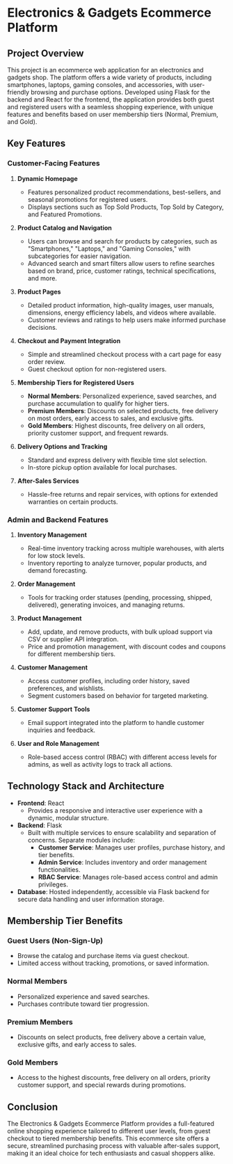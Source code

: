 # Electronics & Gadgets Ecommerce Platform

## Project Overview

This project is an ecommerce web application for an electronics and gadgets shop. The platform offers a wide variety of products, including smartphones, laptops, gaming consoles, and accessories, with user-friendly browsing and purchase options. Developed using Flask for the backend and React for the frontend, the application provides both guest and registered users with a seamless shopping experience, with unique features and benefits based on user membership tiers (Normal, Premium, and Gold).

## Key Features

### Customer-Facing Features

1. **Dynamic Homepage**

   - Features personalized product recommendations, best-sellers, and seasonal promotions for registered users.
   - Displays sections such as Top Sold Products, Top Sold by Category, and Featured Promotions.

2. **Product Catalog and Navigation**

   - Users can browse and search for products by categories, such as "Smartphones," "Laptops," and "Gaming Consoles," with subcategories for easier navigation.
   - Advanced search and smart filters allow users to refine searches based on brand, price, customer ratings, technical specifications, and more.

3. **Product Pages**

   - Detailed product information, high-quality images, user manuals, dimensions, energy efficiency labels, and videos where available.
   - Customer reviews and ratings to help users make informed purchase decisions.

4. **Checkout and Payment Integration**

   - Simple and streamlined checkout process with a cart page for easy order review.
   - Guest checkout option for non-registered users.

5. **Membership Tiers for Registered Users**

   - **Normal Members**: Personalized experience, saved searches, and purchase accumulation to qualify for higher tiers.
   - **Premium Members**: Discounts on selected products, free delivery on most orders, early access to sales, and exclusive gifts.
   - **Gold Members**: Highest discounts, free delivery on all orders, priority customer support, and frequent rewards.

6. **Delivery Options and Tracking**

   - Standard and express delivery with flexible time slot selection.
   - In-store pickup option available for local purchases.

7. **After-Sales Services**
   - Hassle-free returns and repair services, with options for extended warranties on certain products.

### Admin and Backend Features

1. **Inventory Management**

   - Real-time inventory tracking across multiple warehouses, with alerts for low stock levels.
   - Inventory reporting to analyze turnover, popular products, and demand forecasting.

2. **Order Management**

   - Tools for tracking order statuses (pending, processing, shipped, delivered), generating invoices, and managing returns.

3. **Product Management**

   - Add, update, and remove products, with bulk upload support via CSV or supplier API integration.
   - Price and promotion management, with discount codes and coupons for different membership tiers.

4. **Customer Management**

   - Access customer profiles, including order history, saved preferences, and wishlists.
   - Segment customers based on behavior for targeted marketing.

5. **Customer Support Tools**

   - Email support integrated into the platform to handle customer inquiries and feedback.

6. **User and Role Management**
   - Role-based access control (RBAC) with different access levels for admins, as well as activity logs to track all actions.

## Technology Stack and Architecture

- **Frontend**: React
  - Provides a responsive and interactive user experience with a dynamic, modular structure.
- **Backend**: Flask
  - Built with multiple services to ensure scalability and separation of concerns. Separate modules include:
    - **Customer Service**: Manages user profiles, purchase history, and tier benefits.
    - **Admin Service**: Includes inventory and order management functionalities.
    - **RBAC Service**: Manages role-based access control and admin privileges.
- **Database**: Hosted independently, accessible via Flask backend for secure data handling and user information storage.

## Membership Tier Benefits

### Guest Users (Non-Sign-Up)

- Browse the catalog and purchase items via guest checkout.
- Limited access without tracking, promotions, or saved information.

### Normal Members

- Personalized experience and saved searches.
- Purchases contribute toward tier progression.

### Premium Members

- Discounts on select products, free delivery above a certain value, exclusive gifts, and early access to sales.

### Gold Members

- Access to the highest discounts, free delivery on all orders, priority customer support, and special rewards during promotions.

## Conclusion

The Electronics & Gadgets Ecommerce Platform provides a full-featured online shopping experience tailored to different user levels, from guest checkout to tiered membership benefits. This ecommerce site offers a secure, streamlined purchasing process with valuable after-sales support, making it an ideal choice for tech enthusiasts and casual shoppers alike.

